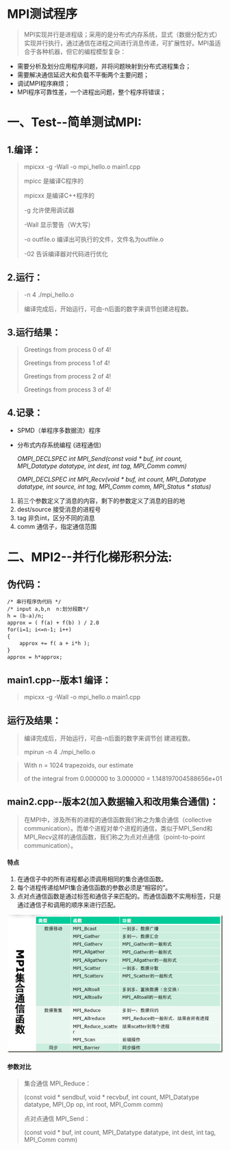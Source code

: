 # MPI测试程序

> MPI实现并行是进程级；采用的是分布式内存系统，显式（数据分配方式）实现并行执行，通过通信在进程之间进行消息传递，可扩展性好。MPI虽适合于各种机器，但它的编程模型复杂：

* 需要分析及划分应用程序问题，并将问题映射到分布式进程集合；
* 需要解决通信延迟大和负载不平衡两个主要问题；
* 调试MPI程序麻烦；
* MPI程序可靠性差，一个进程出问题，整个程序将错误；


# 一、Test--简单测试MPI:	
## 1.编译：
>  mpicxx -g -Wall -o mpi_hello.o main1.cpp 
> 
> mpicc         是编译C程序的
> 
> mpicxx        是编译C++程序的
> 
> -g            允许使用调试器
> 
> -Wall         显示警告（W大写）
> 
> -o outfile.o  编译出可执行的文件，文件名为outfile.o
> 
> -02           告诉编译器对代码进行优化


## 2.运行：
> -n 4 ./mpi_hello.o
> 
> 编译完成后，开始运行，可由-n后面的数字来调节创建进程数。


## 3.运行结果：
> Greetings from process 0 of 4!
> 
> Greetings from process 1 of 4!
> 
> Greetings from process 2 of 4!
> 
> Greetings from process 3 of 4!

## 4.记录：
* SPMD（单程序多数据流）程序
* 分布式内存系统编程 (进程通信)

    *OMPI_DECLSPEC int MPI_Send(const void * buf, int count, MPI_Datatype datatype, int dest, int tag, MPI_Comm comm)*

	*OMPI_DECLSPEC int MPI_Recv(void * buf, int count, MPI_Datatype datatype, int source, int tag, MPI_Comm comm, MPI_Status * status)*
1. 前三个参数定义了消息的内容，剩下的参数定义了消息的目的地
2. dest/source 接受消息的进程号 
3. tag 非负int，区分不同的消息
4. comm 通信子，指定通信范围 

# 二、MPI2--并行化梯形积分法:
## 伪代码：
	/* 串行程序伪代码 */
 	/* input a,b,n  n:划分段数*/
 	h = (b-a)/n;
	approx = ( f(a) + f(b) ) / 2.0
	for(i=1; i<=n-1; i++)
	{
		approx += f( a + i*h );
	}
	approx = h*approx;

## main1.cpp--版本1 编译：
> mpicxx -g -Wall -o mpi_hello.o main1.cpp 

## 运行及结果：
> 编译完成后，开始运行，可由-n后面的数字来调节创
建进程数。
>
> mpirun -n 4 ./mpi_hello.o

> With n = 1024 trapezoids, our estimate
> 
> of the integral from 0.000000 to 3.000000 = 1.148197004588656e+01

## main2.cpp--版本2(加入数据输入和改用集合通信)：
> 在MPI中，涉及所有的进程的通信函数我们称之为集合通信（collective communication）。而单个进程对单个进程的通信，类似于MPI_Send和MPI_Recv这样的通信函数，我们称之为点对点通信（point-to-point communication）。

#### 特点
1. 在通信子中的所有进程都必须调用相同的集合通信函数。
2. 每个进程传递给MPI集合通信函数的参数必须是“相容的”。
3. 点对点通信函数是通过标签和通信子来匹配的。而通信函数不实用标签，只是通过通信子和调用的顺序来进行匹配。

![avatar](1.png)

#### 参数对比
> 集合通信 MPI_Reduce：
> 
> (const void * sendbuf, void * recvbuf, int count, MPI_Datatype datatype, MPI_Op op, int root, MPI_Comm comm)
> 
> 点对点通信 MPI_Send：
> 
> (const void * buf, int count, MPI_Datatype datatype, int dest, int tag, MPI_Comm comm)